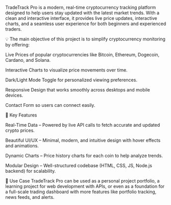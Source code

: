 TradeTrack Pro is a modern, real-time cryptocurrency tracking platform designed to help users stay updated with the latest market trends. With a clean and interactive interface, it provides live price updates, interactive charts, and a seamless user experience for both beginners and experienced traders.

💡 The main objective of this project is to simplify cryptocurrency monitoring by offering:

Live Prices of popular cryptocurrencies like Bitcoin, Ethereum, Dogecoin, Cardano, and Solana.

Interactive Charts to visualize price movements over time.

Dark/Light Mode Toggle for personalized viewing preferences.

Responsive Design that works smoothly across desktops and mobile devices.

Contact Form so users can connect easily.

🚀 Key Features

Real-Time Data – Powered by live API calls to fetch accurate and updated crypto prices.

Beautiful UI/UX – Minimal, modern, and intuitive design with hover effects and animations.

Dynamic Charts – Price history charts for each coin to help analyze trends.

Modular Design – Well-structured codebase (HTML, CSS, JS, Node.js backend) for scalability.

🎯 Use Case
TradeTrack Pro can be used as a personal project portfolio, a learning project for web development with APIs, or even as a foundation for a full-scale trading dashboard with more features like portfolio tracking, news feeds, and alerts.
